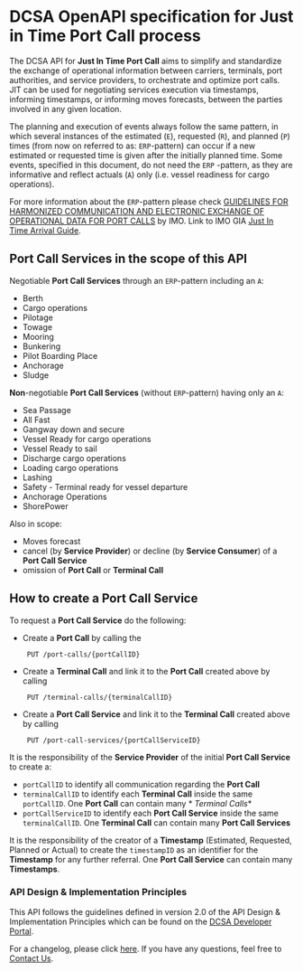 # DCSA OpenAPI specification for Just in Time Port Call process

The DCSA API for **Just In Time Port Call** aims to simplify and standardize the exchange of operational information
between carriers, terminals, port authorities, and service providers, to orchestrate and optimize port calls. JIT can be
used for negotiating services execution via timestamps, informing timestamps, or informing moves forecasts, between the
parties involved in any given location.

The planning and execution of events always follow the same pattern, in which several instances of the estimated (`E`),
requested (`R`), and planned (`P`) times (from now on referred to as: `ERP`-pattern) can occur if a new estimated or
requested time is given after the initially planned time. Some events, specified in this document, do not need the `ERP`
-pattern, as they are informative and reflect actuals (`A`) only (i.e. vessel readiness for cargo operations).

For more information about the `ERP`-pattern please
check [GUIDELINES FOR HARMONIZED COMMUNICATION AND ELECTRONIC EXCHANGE OF OPERATIONAL DATA FOR PORT CALLS](https://wwwcdn.imo.org/localresources/en/OurWork/Facilitation/FAL%20related%20nonmandatory%20documents/FAL.5-Circ.52.pdf)
by IMO. Link to IMO
GIA [Just In Time Arrival Guide](https://greenvoyage2050.imo.org/wp-content/uploads/2021/01/GIA-just-in-time-hires.pdf).

## Port Call Services in the scope of this API

Negotiable **Port Call Services** through an `ERP`-pattern including an `A`:

- Berth
- Cargo operations
- Pilotage
- Towage
- Mooring
- Bunkering
- Pilot Boarding Place
- Anchorage
- Sludge

**Non**-negotiable **Port Call Services** (without `ERP`-pattern) having only an `A`:

- Sea Passage
- All Fast
- Gangway down and secure
- Vessel Ready for cargo operations
- Vessel Ready to sail
- Discharge cargo operations
- Loading cargo operations
- Lashing
- Safety - Terminal ready for vessel departure
- Anchorage Operations
- ShorePower

Also in scope:

- Moves forecast
- cancel (by **Service Provider**) or decline (by **Service Consumer**) of a **Port Call Service**
- omission of **Port Call** or **Terminal Call**

## How to create a Port Call Service

To request a **Port Call Service** do the following:

- Create a **Port Call** by calling the

       PUT /port-calls/{portCallID}

- Create a **Terminal Call** and link it to the **Port Call** created above by calling

       PUT /terminal-calls/{terminalCallID}

- Create a **Port Call Service** and link it to the **Terminal Call** created above by calling

       PUT /port-call-services/{portCallServiceID}

It is the responsibility of the **Service Provider** of the initial **Port Call Service** to create a:

- `portCallID` to identify all communication regarding the **Port Call**
- `terminalCallID` to identify each **Terminal Call** inside the same `portCallID`. One **Port Call** can contain many *
  *Terminal Calls**
- `portCallServiceID` to identify each **Port Call Service** inside the same `terminalCallID`. One **Terminal Call** can
  contain many **Port Call Services**

It is the responsibility of the creator of a **Timestamp** (Estimated, Requested, Planned or Actual) to create the
`timestampID` as an identifier for the **Timestamp** for any further referral. One **Port Call Service** can contain
many **Timestamps**.

### API Design & Implementation Principles

This API follows the guidelines defined in version 2.0 of the API Design & Implementation Principles which can be found
on the [DCSA Developer Portal](https://developer.dcsa.org/api_design).

For a changelog, please click [here](https://github.com/dcsaorg/DCSA-OpenAPI/tree/master/jit/v2#v200). If you have any
questions, feel free to [Contact Us](https://dcsa.org/get-involved/contact-us).
